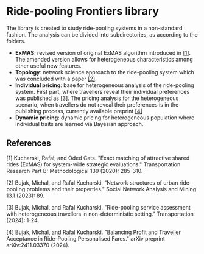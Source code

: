 # Ride-pooling Frontiers library
The library is created to study ride-pooling systems in a non-standard fashion.
The analysis can be divided into subdirectories, as according to the folders.
* **ExMAS**: revised version of original ExMAS algorithm introduced in [[1]](#1). The amended version allows for heterogeneous characteristics among other useful new features.
* **Topology**: network science approach to the ride-pooling system which was concluded with a paper [[2]](#2).
* **Individual pricing**: base for heterogeneous analysis of the ride-pooling system. First part, where travellers reveal their individual preferences was published as [[3]](#3). The pricing analysis for the heterogeneous scenario, when travellers do not reveal their preferences is in the publishing process, currently available preprint [[4]](#4)
* **Dynamic pricing**: dynamic pricing for heterogeneous population where individual traits are learned via Bayesian approach.


## References
<a id="1">[1]</a> 
Kucharski, Rafał, and Oded Cats. "Exact matching of attractive shared rides (ExMAS) for system-wide strategic evaluations." Transportation Research Part B: Methodological 139 (2020): 285-310.

<a id="2">[2]</a> 
Bujak, Michal, and Rafal Kucharski. "Network structures of urban ride-pooling problems and their properties." Social Network Analysis and Mining 13.1 (2023): 89.

<a id="3">[3]</a> 
Bujak, Michal, and Rafal Kucharski. "Ride-pooling service assessment with heterogeneous travellers in non-deterministic setting." Transportation (2024): 1-24.

<a id="4">[4]</a> 
Bujak, Michal, and Rafal Kucharski. "Balancing Profit and Traveller Acceptance in Ride-Pooling Personalised Fares." arXiv preprint arXiv:2411.03370 (2024).
